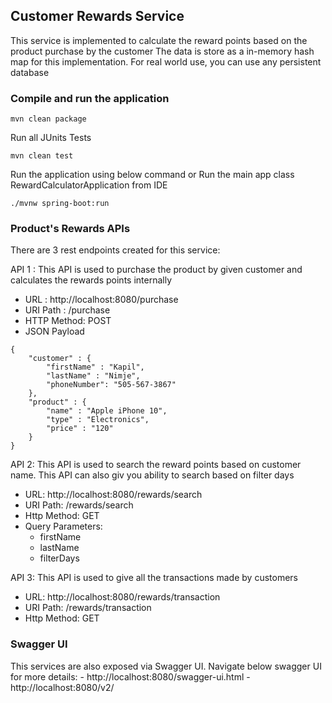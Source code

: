 <h2> Customer Rewards Service </h2>
This service is implemented to calculate the reward points based on the product purchase by the customer
The data is store as a in-memory hash map for this implementation. For real world use, you can use any persistent database

<h3> Compile and run the application</h3>

```
mvn clean package
```

Run all JUnits Tests
```
mvn clean test
```

Run the application using below command or Run the main app class RewardCalculatorApplication from IDE
```
./mvnw spring-boot:run
```

<h3>Product's Rewards APIs</h3>
There are 3 rest endpoints created for this service:

API 1 : This API is used to purchase the product by given customer and calculates the rewards points internally
- URL : http://localhost:8080/purchase
- URI Path : /purchase 
- HTTP Method: POST
- JSON Payload
```
{
	"customer" : {
		"firstName" : "Kapil",
		"lastName" : "Nimje",
		"phoneNumber": "505-567-3867"
	},
	"product" : {
		"name" : "Apple iPhone 10",
		"type" : "Electronics",
		"price" : "120"
	}
}
```

API 2: This API is used to search the reward points based on customer name. This API can also giv you ability to search based on filter days
- URL: http://localhost:8080/rewards/search
- URI Path: /rewards/search
- Http Method: GET
- Query Parameters: 
    - firstName
    - lastName
    - filterDays 


API 3: This API is used to give all the transactions made by customers
- URL: http://localhost:8080/rewards/transaction
- URI Path: /rewards/transaction
- Http Method: GET


<h3>Swagger UI</h3>
This services are also exposed via Swagger UI. Navigate below swagger UI for more details:
- http://localhost:8080/swagger-ui.html
- http://localhost:8080/v2/
